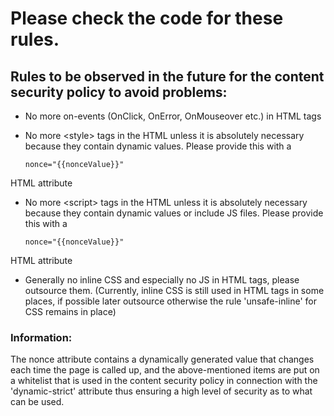 # Please check the code for these rules.

## Rules to be observed in the future for the content security policy to avoid problems:

- No more on-events (OnClick, OnError, OnMouseover etc.) in HTML tags
- No more \<style> tags in the HTML unless it is absolutely necessary because they contain dynamic values. Please provide this with a

  `nonce="{{nonceValue}}"`

HTML attribute

- No more \<script> tags in the HTML unless it is absolutely necessary because they contain dynamic values ​​or include JS files. Please provide this with a

  `nonce="{{nonceValue}}"`

HTML attribute

- Generally no inline CSS and especially no JS in HTML tags, please outsource them. (Currently, inline CSS is still used in HTML tags in some places, if possible later outsource otherwise the rule 'unsafe-inline' for CSS remains in place)

### Information:

The nonce attribute contains a dynamically generated value that changes each time the page is called up, and the above-mentioned items are put on a whitelist that is used in the content security policy in connection with the 'dynamic-strict' attribute thus ensuring a high level of security as to what can be used.
